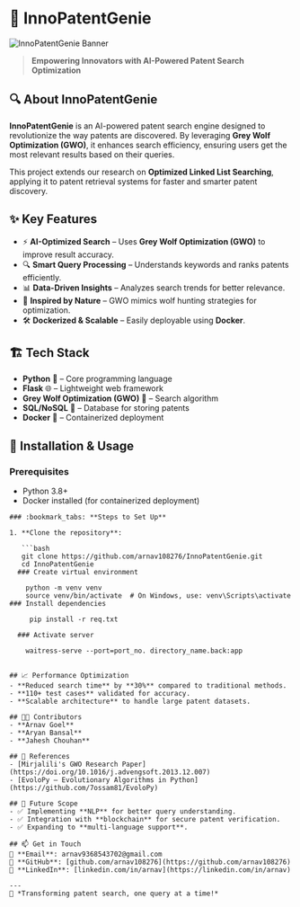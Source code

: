 # 🚀 InnoPatentGenie

![InnoPatentGenie Banner](https://via.placeholder.com/1200x400?text=InnoPatentGenie)

> **Empowering Innovators with AI-Powered Patent Search Optimization**

## 🔍 About InnoPatentGenie

**InnoPatentGenie** is an AI-powered patent search engine designed to revolutionize the way patents are discovered. By leveraging **Grey Wolf Optimization (GWO)**, it enhances search efficiency, ensuring users get the most relevant results based on their queries.

This project extends our research on **Optimized Linked List Searching**, applying it to patent retrieval systems for faster and smarter patent discovery. 

## ✨ Key Features

- ⚡ **AI-Optimized Search** – Uses **Grey Wolf Optimization (GWO)** to improve result accuracy.
- 🔍 **Smart Query Processing** – Understands keywords and ranks patents efficiently.
- 📊 **Data-Driven Insights** – Analyzes search trends for better relevance.
- 🐺 **Inspired by Nature** – GWO mimics wolf hunting strategies for optimization.
- 🛠️ **Dockerized & Scalable** – Easily deployable using **Docker**.

## 🏗️ Tech Stack

- **Python** 🐍 – Core programming language
- **Flask** 🌐 – Lightweight web framework
- **Grey Wolf Optimization (GWO)** 🐺 – Search algorithm
- **SQL/NoSQL** 📂 – Database for storing patents
- **Docker** 🐳 – Containerized deployment

## 🚀 Installation & Usage

### Prerequisites
- Python 3.8+
- Docker installed (for containerized deployment)


```
### :bookmark_tabs: **Steps to Set Up**

1. **Clone the repository**:

   ```bash
   git clone https://github.com/arnav108276/InnoPatentGenie.git
   cd InnoPatentGenie
  ### Create virtual environment
  
    python -m venv venv
    source venv/bin/activate  # On Windows, use: venv\Scripts\activate
### Install dependencies

     pip install -r req.txt

  ### Activate server

    waitress-serve --port=port_no. directory_name.back:app


## 📈 Performance Optimization
- **Reduced search time** by **30%** compared to traditional methods.
- **110+ test cases** validated for accuracy.
- **Scalable architecture** to handle large patent datasets.

## 👨‍💻 Contributors
- **Arnav Goel** 
- **Aryan Bansal**
- **Jahesh Chouhan**

## 📜 References
- [Mirjalili's GWO Research Paper](https://doi.org/10.1016/j.advengsoft.2013.12.007)
- [EvoloPy – Evolutionary Algorithms in Python](https://github.com/7ossam81/EvoloPy)

## 🌟 Future Scope
- ✅ Implementing **NLP** for better query understanding.
- ✅ Integration with **blockchain** for secure patent verification.
- ✅ Expanding to **multi-language support**.

## 📫 Get in Touch
📧 **Email**: arnav9368543702@gmail.com  
🔗 **GitHub**: [github.com/arnav108276](https://github.com/arnav108276)  
💼 **LinkedIn**: [linkedin.com/in/arnav](https://linkedin.com/in/arnav)

---
🚀 *Transforming patent search, one query at a time!*
